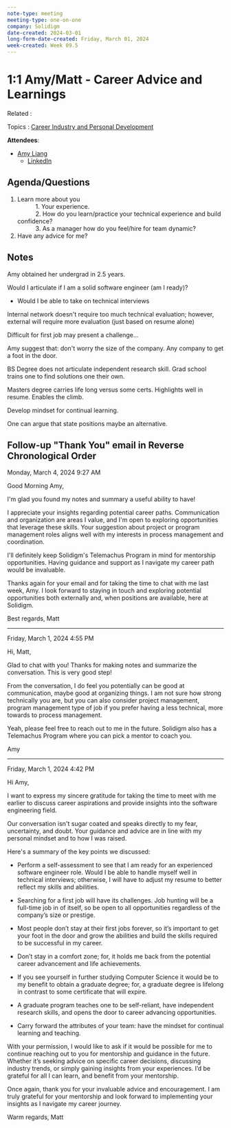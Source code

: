 ```yaml
---
note-type: meeting
meeting-type: one-on-one
company: Solidigm
date-created: 2024-03-01
long-form-date-created: Friday, March 01, 2024
week-created: Week 09.5
---
```


# 1:1 Amy/Matt - Career Advice and Learnings

Related :

Topics : [Career Industry and Personal Development](../4-hub-notes-🚉/Career%20Industry%20and%20Personal%20Development.md)

**Attendees**:

- [Amy Liang](Amy%20Liang)
  - [LinkedIn](https://www.linkedin.com/in/amy-liang-a4760710?miniProfileUrn=urn%3Ali%3Afs_miniProfile%3AACoAAAI5vRcBtdrgnIqwLIZJEnBp2DzIDxEup2M&lipi=urn%3Ali%3Apage%3Ad_flagship3_search_srp_all%3BpO05MdVfQReyZAQzQseDoQ%3D%3D)

## Agenda/Questions

1. Learn more about you  
         1. Your experience.  
         2. How do you learn/practice your technical experience and build confidence?  
         3. As a manager how do you feel/hire for team dynamic?
2. Have any advice for me?

## Notes

Amy obtained her undergrad in 2.5 years.

Would I articulate if I am a solid software engineer (am I ready)?

- Would I be able to take on technical interviews

Internal network doesn't require too much technical evaluation; however, external will require more evaluation (just based on resume alone)

Difficult for first job may present a challenge...

Amy suggest that: don't worry the size of the company.
Any company to get a foot in the door.

BS Degree does not articulate independent research skill.
Grad school trains one to find solutions one their own.

Masters degree carries life long versus some certs.
Highlights well in resume. Enables the climb.

Develop mindset for continual learning.

One can argue that state positions maybe an alternative.

## Follow-up "Thank You" email in Reverse Chronological Order

Monday, March 4, 2024 9:27 AM

Good Morning Amy,

I'm glad you found my notes and summary a useful ability to have!

I appreciate your insights regarding potential career paths. Communication and organization are areas I value, and I'm open to exploring opportunities that leverage these skills.
Your suggestion about project or program management roles aligns well with my interests in process management and coordination.

I'll definitely keep Solidigm's Telemachus Program in mind for mentorship opportunities. Having guidance and support as I navigate my career path would be invaluable.

Thanks again for your email and for taking the time to chat with me last week, Amy.
I look forward to staying in touch and exploring potential opportunities both externally and, when positions are available, here at Solidigm.

Best regards,
Matt

---

Friday, March 1, 2024 4:55 PM

Hi, Matt,

Glad to chat with you! Thanks for making notes and summarize the conversation. This is very good step!

From the conversation, I do feel you potentially can be good at communication, maybe good at organizing things. I am not sure how strong technically you are, but you can also consider project management, program management type of job if you prefer having a less technical, more towards to process management.

Yeah, please feel free to reach out to me in the future. Solidigm also has a Telemachus Program where you can pick a mentor to coach you.

Amy

---

Friday, March 1, 2024 4:42 PM

Hi Amy,

I want to express my sincere gratitude for taking the time to meet with me earlier to
discuss career aspirations and provide insights into the software engineering field.

Our conversation isn't sugar coated and speaks directly to my fear, uncertainty, and doubt.
Your guidance and advice are in line with my personal mindset and to how I was raised.

Here's a summary of the key points we discussed:

- Perform a self-assessment to see that I am ready for an experienced software engineer role. Would I be able to handle myself well in technical interviews; otherwise, I will have to adjust my resume to better reflect my skills and abilities.

- Searching for a first job will have its challenges. Job hunting will be a full-time job in of itself, so be open to all opportunities regardless of the company’s size or prestige.

- Most people don’t stay at their first jobs forever, so it’s important to get your foot in the door and grow the abilities and build the skills required to be successful in my career.

- Don’t stay in a comfort zone; for, it holds me back from the potential career advancement and life achievements.

- If you see yourself in further studying Computer Science it would be to my benefit to obtain a graduate degree; for, a graduate degree is lifelong in contrast to some certificate that will expire.

- A graduate program teaches one to be self-reliant, have independent research skills, and opens the door to career advancing opportunities.

- Carry forward the attributes of your team: have the mindset for continual learning and teaching.

With your permission, I would like to ask if it would be possible for me to continue reaching out to you for mentorship and guidance in the future.
Whether it’s seeking advice on specific career decisions, discussing industry trends, or simply gaining insights from your experiences.
I’d be grateful for all I can learn, and benefit from your mentorship.

Once again, thank you for your invaluable advice and encouragement.
I am truly grateful for your mentorship and look forward to implementing your insights as I navigate my career journey.

Warm regards,
Matt
